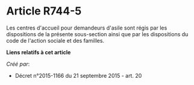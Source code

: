 # Article R744-5

Les centres d'accueil pour demandeurs d'asile sont régis par les dispositions de la présente sous-section ainsi que par les
dispositions du code de l'action sociale et des familles.

**Liens relatifs à cet article**

_Créé par_:

  - Décret n°2015-1166 du 21 septembre 2015 - art. 20
